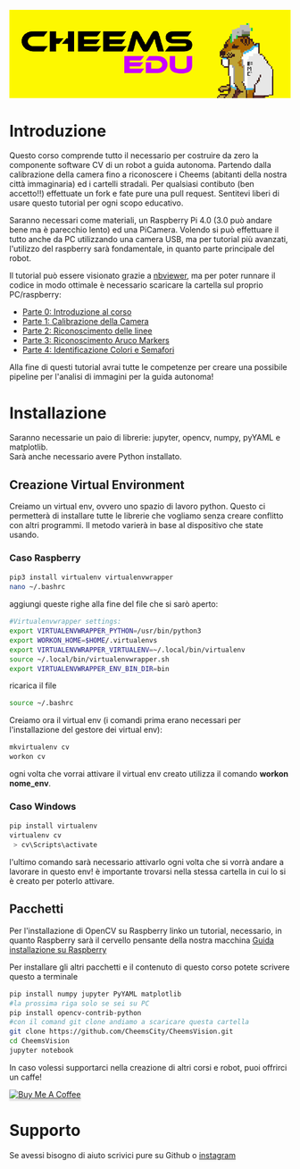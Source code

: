 
![](part0/img/CheemsBanner.png)
# Introduzione
Questo corso comprende tutto il necessario per costruire da zero la componente software CV di un robot a guida autonoma.
Partendo dalla calibrazione della camera fino a riconoscere i Cheems (abitanti della nostra città immaginaria) ed i cartelli stradali.
Per qualsiasi contibuto (ben accetto!!) effettuate un fork e fate pure una pull request.
Sentitevi liberi di usare questo tutorial per ogni scopo educativo.

Saranno necessari come materiali, un Raspberry Pi 4.0 (3.0 può andare bene ma è parecchio lento) ed una PiCamera.
Volendo si può effettuare il tutto anche da PC utilizzando una camera USB, ma per tutorial più avanzati, l'utilizzo del raspberry sarà fondamentale, 
in quanto parte principale del robot.

Il tutorial può essere visionato grazie a [nbviewer](http://nbviewer.jupyter.org), ma per poter runnare il codice in modo ottimale è necessario scaricare la cartella sul proprio PC/raspberry:
* [Parte 0: Introduzione al corso](https://github.com/CheemsCity/CheemsVision/blob/main/CheemsVision-Part0-Introduction.ipynb)
* [Parte 1: Calibrazione della Camera](https://github.com/CheemsCity/CheemsVision/blob/main/CheemsVision-Part1-Calibration.ipynb)
* [Parte 2: Riconoscimento delle linee](https://github.com/CheemsCity/CheemsVision/blob/main/CheemsVision-Part2-LineRecognition.ipynb)
* [Parte 3: Riconoscimento Aruco Markers](https://github.com/CheemsCity/CheemsVision/blob/main/CheemsVision-Part3-ArucoMarkersRecognition.ipynb)
* [Parte 4: Identificazione Colori e Semafori](https://github.com/CheemsCity/CheemsVision/blob/main/CheemsVision-Part4-StreetLightFinder.ipynb)

Alla fine di questi tutorial avrai tutte le competenze per creare una possibile pipeline per l'analisi di immagini per la guida autonoma!

# Installazione
Saranno necessarie un paio di librerie: jupyter, opencv, numpy, pyYAML e matplotlib.  
Sarà anche necessario avere Python installato.

## Creazione Virtual Environment
Creiamo un virtual env, ovvero uno spazio di lavoro python. Questo ci permetterà di installare tutte le librerie che vogliamo senza creare conflitto con  altri programmi.
Il metodo varierà in base al dispositivo che state usando.

### Caso Raspberry 
```bash
pip3 install virtualenv virtualenvwrapper
nano ~/.bashrc
```
aggiungi queste righe alla fine del file che si sarò aperto:  
```bash
#Virtualenvwrapper settings:
export VIRTUALENVWRAPPER_PYTHON=/usr/bin/python3
export WORKON_HOME=$HOME/.virtualenvs
export VIRTUALENVWRAPPER_VIRTUALENV=~/.local/bin/virtualenv
source ~/.local/bin/virtualenvwrapper.sh
export VIRTUALENVWRAPPER_ENV_BIN_DIR=bin
```
ricarica il file
```bash
source ~/.bashrc
```
Creiamo ora il virtual env (i comandi prima erano necessari per l'installazione del gestore dei virtual env):
```bash
mkvirtualenv cv
workon cv
```
ogni volta che vorrai attivare il virtual env creato utilizza il comando **workon nome_env**.  

### Caso Windows 
```bash
pip install virtualenv 
virtualenv cv
 > cv\Scripts\activate
```
l'ultimo comando sarà necessario attivarlo ogni volta che si vorrà andare a lavorare in questo env! è importante trovarsi nella stessa cartella in cui lo si è creato per  poterlo attivare.

## Pacchetti
Per l'installazione di OpenCV su Raspberry linko un tutorial, necessario, in quanto Raspberry sarà il cervello pensante della nostra macchina [Guida installazione su Raspberry](https://robu.in/installing-opencv-using-cmake-in-raspberry-pi/)


Per installare gli altri pacchetti e il contenuto di questo corso potete scrivere questo a terminale
```bash
pip install numpy jupyter PyYAML matplotlib
#la prossima riga solo se sei su PC
pip install opencv-contrib-python
#con il comand git clone andiamo a scaricare questa cartella
git clone https://github.com/CheemsCity/CheemsVision.git
cd CheemsVision
jupyter notebook
```


In caso volessi supportarci nella creazione di altri corsi e robot, puoi offrirci un caffe!

<a href="https://bmc.link/cheemscity" target="_blank"><img src="https://cdn.buymeacoffee.com/buttons/default-orange.png" alt="Buy Me A Coffee" style="height: 41px !important;width: 174px !important;box-shadow: 0px 3px 2px 0px rgba(190, 190, 190, 0.5) !important;-webkit-box-shadow: 0px 3px 2px 0px rgba(190, 190, 190, 0.5) !important;" ></a>

# Supporto

Se avessi bisogno di aiuto scrivici pure su Github o [instagram](https://www.instagram.com/cheems.city/)